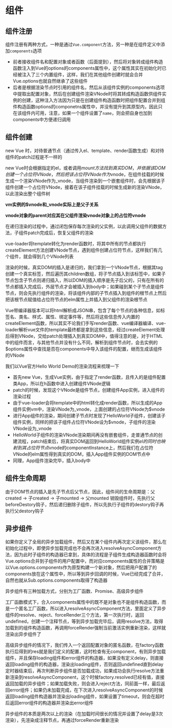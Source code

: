 # 组件

## 组件注册

组件注册有两种方式，一种是通过`Vue.component`方法，另一种是在组件定义中添加`components`选项

- 前者接收组件名和配置对象或者函数（后面提到），然后将对象转成组件构造函数注入到Vue的options的components属性中，这个属性其实在初始化时已经被注入了三个内置组件，这样，我们在其他组件创建时就会合并Vue.options也就自然继承了这些组件
- 后者是根据渲染节点时引用的组件名，然后从该组件实例的components选项中提取出配置对象，然后在创建组件渲染VNode时将其转成构造函数供组件实例的创建，这种注入方法因为只是在创建组件构造函数时把组件配置合并到组件构造函数options的componetns属性中，并没有提升到其原型内，因此只在该组件内可用，注意，如果一个组件设置了`name`，则会把自身也加到components中方便递归调用

## 组件创建

new Vue 时，对待普通节点（通过传入el、template、render函数生成）和对待组件的patch过程是不一样的

new Vue时会根据指定的el，或者调用$mount方法找到真实DOM，并依据该DOM创建一个占位符VNode，然后把该占位符VNode作为$vnode，在组件挂载的时候生成一个渲染VNode作为_vnode，当组件渲染到一个嵌套组件时，会先根据该子组件创建一个占位符VNode，接着在该子组件挂载的时候生成新的渲染VNode，以此渲染出整个组件树

**vm实例的$vnode和_vnode实际上是父子关系**

**vnode对象的parent对应其在父组件渲染vnode对象上的占位符vnode**

在递归渲染的过程中，通过闭包保存每次渲染的父实例，以此调用父组件的数据方法，子组件patch完成后，恢复父组件的渲染

vue-loader将template转化为render函数时，将其中所有的节点都执行createElement方法创建VNode节点，遇到组件创建占位符节点，这样我们有几个组件，就会得到几个VNode列表

渲染的时候，真实DOM的插入是递归的，我们拿到一个VNode节点，根据其tag创建一个真实标签，然后遍历其children数组，将子节点插入到该标签中，如果子节点包含子节点则递归插入，所以DOM的插入顺序是先子后父的，只有在所有的节点都插入完成后，外层节点才会被插入到body中；如果碰到某个子节点是组件节点，则会先执行组件的渲染，将该组件内部的子节点插入到组件的根节点上然后把该根节点赋值给占位符节点的elm属性上并插入到父组件的渲染根节点

Vue带编译器版本可以将html解析成JSON串，包含了每个节点的各种信息，如标签名、类名、样式、属性、绑定事件等，然后将这些信息传入内置的createElement函数，所以其实不论我们手写render函数、vue编译器编译、vue-loader解析vue文件的template最终都是拿到这些信息，经过createElement处理后得到VNode，交给patch处理插入到真实DOM中，值得注意的是，对于HTML中的组件而言，与其他节点并没有什么不同，解析到组件节点时，会去实例的$options属性中查找是否在components中导入该组件的配置，继而生成该组件的VNode

我们以Vue官方Hello World Demo的渲染流程来梳理一下
- 首先new Vue，生成Vue实例，由于指定了render函数，且传入的是组件配置类App，所以在h函数中进入创建组件VNode逻辑
- patch的时候，发现这个VNode是组件节点，创建组件App实例，进入组件的渲染过程
- 由于vue-loader会将template中的html转化成render函数，所以生成的App组件实例vm中，渲染VNode为_vnode，上面创建的占位符VNode为$vnode
- 进行App组件的渲染，期间创建子节点时发现了HelloWorld子组件，创建该子组件实例，同样的把该子组件占位符VNode设为$vnode，子组件的渲染VNode设为_vnode
- HelloWorld子组件的渲染VNode渲染期间再没有嵌套组件，走普通节点的创建流程，patch结束后，将真实DOM返回到HelloWorld组件实例$el的同时也映射到其占位符节点$vnode的componentInstance上，然后我们在占位符VNode的elm属性得到真实的DOM，插入App组件实例的DOM节点中
- 同理，App组件渲染完毕，插入body中

## 组件生命周期

由于DOM节点的插入是先子节点后父节点，因此，组件间的生命周期是：父created -> 子created -> 子mounted -> 父mounted
销毁组件时，先执行父beforeDestory钩子，然后递归删除子组件，所以先执行子组件的destory钩子再执行父destory钩子

## 异步组件

如果你定义了全局的异步加载组件，然后又在某个组件内再次定义该组件，那么在初始化过程中，即使异步加载完成也不会再次进入resolveAsyncComponent方法，因为此时子组件的构造器已拿到，具体的流程是子组件生成构造器函数时会将Vue.options合并到子组件的用户配置中，而对应components属性的合并策略是以Vue.options.components作为原型构建一个新对象，然后把用户配置了的components放在这个属性中，所以等到异步回调的时候，Vue已经完成了合并，自然也就从Sub.options.components取得了构造器

异步组件有三种加载方式，分别为工厂函数、Promise、高级异步组件

工厂函数模式下，合入components属性中的既不是对象也不是组件构造函数，而是一个匿名工厂函数，所以进入resolveAsyncComponent方法，里面定义了异步组件的resolve、reject、forceRender三个方法，第一次执行时，返回undefined，创建一个注释节点，等到异步加载完毕后，调用resolve方法，取得加载到的组件构造函数，再调用forceRender强制当前激活实例重新渲染，这样就渲染出异步组件了

高级异步组件的情况下，我们传入一个返回配置对象的匿名函数，在factory函数执行后得到的res就是我们定义的配置，这时检查有无component，有则异步加载组件，并且保存loading组件和error组件的构造器，如果没有定义delay，则直接返回loading组件的构造器，渲染出loading组件，否则返回undefined直到delay定时器结束后，再次判断异步组件是否加载成功，如果成功会执行resolve方法重新渲染到resolveAsyncComponent，这个时候factory.resolved已经有值，直接返回加载的异步组件；如果加载失败，则会进入reject方法，同前面一样，最后返回error组件；如果仍未加载完成，在下次进入resolveAsyncComponent的时候返回loading组件构造器并渲染出loading组件，如果设置了timeout，则会在超时后返回error组件的构造器并渲染出error组件

异步组件的本质是两次以上的渲染（在加载时间很长的情况并设置了delay是3次渲染），先渲染成注释节点，再通过forceRender重新渲染
